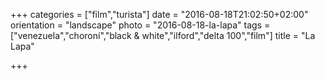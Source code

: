 +++
categories = ["film","turista"]
date = "2016-08-18T21:02:50+02:00"
orientation = "landscape"
photo = "2016-08-18-la-lapa"
tags = ["venezuela","choroní","black & white","ilford","delta 100","film"]
title = "La Lapa"

+++
